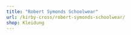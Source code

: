 ```yaml
---
title: "Robert Symonds Schoolwear"
url: /kirby-cross/robert-symonds-schoolwear/
shop: Kleidung
---
```

